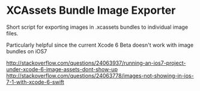 # XCAssets Bundle Image Exporter

Short script for exporting images in .xcassets bundles to individual image files.

Particularly helpful since the current Xcode 6 Beta doesn't work with image bundles on iOS7

http://stackoverflow.com/questions/24063937/running-an-ios7-project-under-xcode-6-image-assets-dont-show-up
http://stackoverflow.com/questions/24063778/images-not-showing-in-ios-7-1-with-xcode-6-swift
